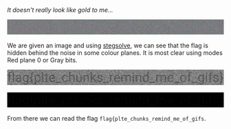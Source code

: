 *It doesn't really look like gold to me...*

![image](https://github.com/keyboard-monkeys/ctf-writeups/blob/main/2021-hsctf/data/pallets-of-gold.png)

We are given an image and using [stegsolve](https://github.com/eugenekolo/sec-tools/blob/master/stego/stegsolve/stegsolve/stegsolve.jar), we can see that the flag is hidden behind the noise in some colour planes. It is most clear using modes Red plane 0 or Gray bits.

![image](https://github.com/keyboard-monkeys/ctf-writeups/blob/main/2021-hsctf/data/pallets-of-gold-1.png)

![image](https://github.com/keyboard-monkeys/ctf-writeups/blob/main/2021-hsctf/data/pallets-of-gold-2.png)

From there we can read the flag `flag{plte_chunks_remind_me_of_gifs`.